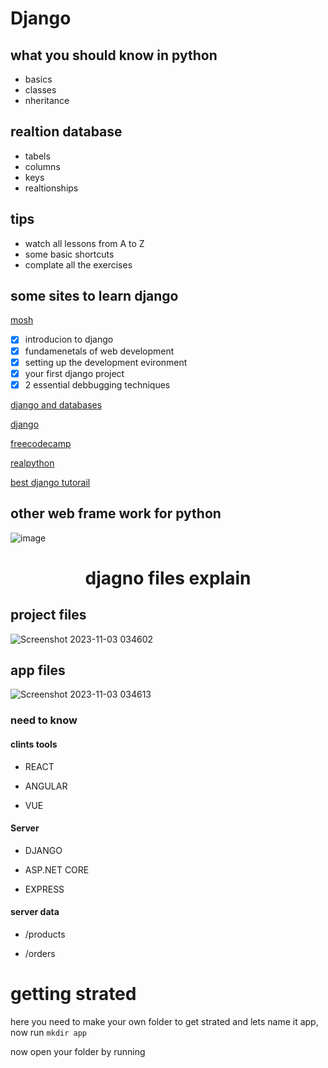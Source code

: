 # Django

## what you should know in python
 		
- basics
- classes
- nheritance

 ## realtion database
   
- tabels
- columns
- keys
- realtionships

## tips

- watch all lessons from A to Z
- some basic shortcuts
- complate all the exercises

## some sites to learn django

[mosh](https://youtu.be/rHux0gMZ3Eg)
- [x] introducion to django
- [x] fundamenetals of web development
- [x] setting up the development evironment
- [x] your first django project
- [x] 2 essential debbugging techniques

[django and databases](https://www.pythontutorial.net/django-tutorial/django-orm/)

[django](https://www.freecodecamp.org/news/django-model-relationships/)

[freecodecamp](https://www.freecodecamp.org/news/python-django-course/)

[realpython](https://realpython.com/tutorials/django/)

[best django tutorail ](https://www.w3schools.com/django/index.php)

## other web frame work for python

![image](https://github.com/d7ome-debug/Django/assets/127843856/cbe617fa-341e-422b-bf06-c9aef1975769)

<h1 align="center">djagno files explain</h1>

## project files

![Screenshot 2023-11-03 034602](https://github.com/d7ome-debug/Django/assets/127843856/609b56cb-fc9a-4e0c-8f3b-7e79e8188eed)

## app files

![Screenshot 2023-11-03 034613](https://github.com/d7ome-debug/Django/assets/127843856/1b0723d5-f201-4442-8431-4016875eb78a)


### need to know 

#### clints tools

- REACT

- ANGULAR

- VUE


#### Server


- DJANGO

- ASP.NET CORE

- EXPRESS


#### server data

- /products

- /orders

# getting strated
here you need to make your own folder to get strated and lets name it app, now run  `mkdir app`
 


 

now open your folder by running 
